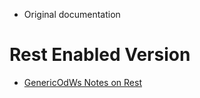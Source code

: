 
* Original documentation

# Rest Enabled Version
* [GenericOdWs Notes on Rest](GenericOdWs-Notes-on-Rest)